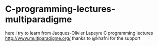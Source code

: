 # C-programming-lectures-multiparadigme
here i try to learn from Jacques-Olivier Lapeyre C programming lectures http://www.multiparadigme.org/ thanks to @khafni for the support 
